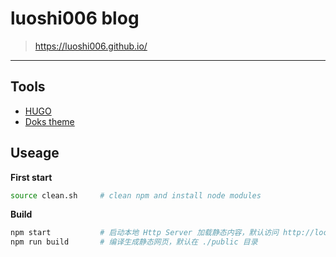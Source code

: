 # luoshi006 blog
> https://luoshi006.github.io/

---

## Tools
- [HUGO](https://gohugo.io/)
- [Doks theme](https://getdoks.org/)

## Useage
**First start**
```sh
source clean.sh     # clean npm and install node modules
```

**Build**
```sh
npm start           # 启动本地 Http Server 加载静态内容，默认访问 http://localhost:1313 预览效果
npm run build       # 编译生成静态网页，默认在 ./public 目录
```


